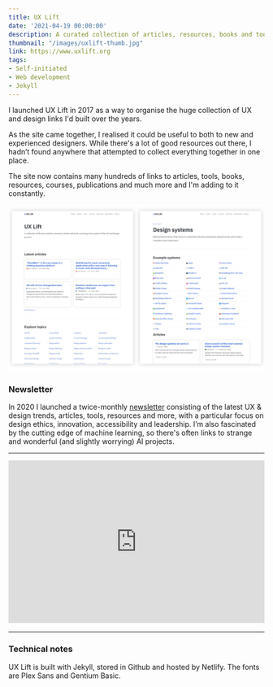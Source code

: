 ```yaml
---
title: UX Lift
date: '2021-04-19 00:00:00'
description: A curated collection of articles, resources, books and tools, with the goal of covering every aspect of the UX and design process.
thumbnail: "/images/uxlift-thumb.jpg"
link: https://www.uxlift.org
tags:
- Self-initiated
- Web development
- Jekyll
---
```


I launched UX Lift in 2017 as a way to organise the huge collection of UX and design links I'd built over the years.

As the site came together, I realised it could be useful to both to new and experienced designers. While there's a lot of good resources out there, I hadn’t found anywhere that attempted to collect everything together in one place.

The site now contains many hundreds of links to articles, tools, books, resources, courses, publications and much more and I'm adding to it constantly.

<img src="/images/uxlift.jpg" class="wide">

### Newsletter

In 2020 I launched a twice-monthly [newsletter](https://uxlift.substack.com) consisting of the latest UX & design trends, articles, tools, resources and more, with a particular focus on design ethics, innovation, accessibility and leadership. I’m also fascinated by the cutting edge of machine learning, so there's often links to strange and wonderful (and slightly worrying) AI projects.

---

<iframe src="https://uxlift.substack.com/embed" width="100%" height="320" style="border:none; background:white;" frameborder="0" scrolling="no"></iframe>

--- 

### Technical notes

UX Lift is built with Jekyll, stored in Github and hosted by Netlify. The fonts are Plex Sans and Gentium Basic. 

